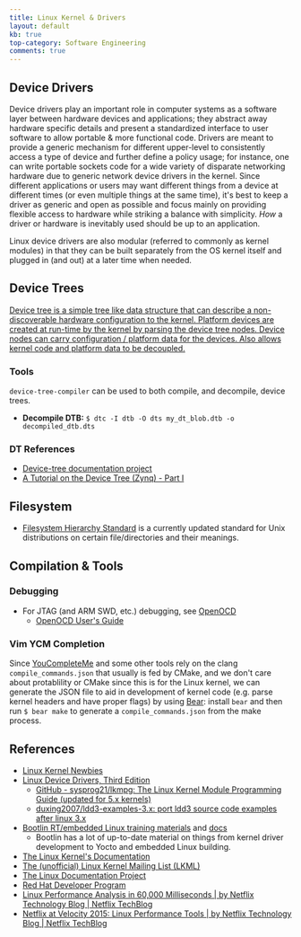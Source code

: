 ```yaml
---
title: Linux Kernel & Drivers
layout: default
kb: true
top-category: Software Engineering
comments: true
---
```


## Device Drivers

Device drivers play an important role in computer systems as a software layer between hardware devices and applications; they abstract away hardware specific details and present a standardized interface to user software to allow portable & more functional code. Drivers are meant to provide a generic mechanism for different upper-level to consistently access a type of device and further define a policy usage; for instance, one can write portable sockets code for a wide variety of disparate networking hardware due to generic network device drivers in the kernel. Since different applications or users may want different things from a device at different times (or even multiple things at the same time), it's best to keep a driver as generic and open as possible and focus mainly on providing flexible access to hardware while striking a balance with simplicity. _How_ a driver or hardware is inevitably used should be up to an application.

Linux device drivers are also modular (referred to commonly as kernel modules) in that they can be built separately from the OS kernel itself and plugged in (and out) at a later time when needed.


## Device Trees

[Device tree is a simple tree like data structure that can describe a non-discoverable hardware configuration to the kernel. Platform devices are created at run-time by the kernel by parsing the device tree nodes. Device nodes can carry configuration / platform data for the devices. Also allows kernel code and platform data to be decoupled.](https://elinux.org/images/4/48/Experiences_With_Device_Tree_Support_Development_For_ARM-Based_SOC's.pdf)

### Tools

`device-tree-compiler` can be used to both compile, and decompile, device trees.

- **Decompile DTB:** `$ dtc -I dtb -O dts my_dt_blob.dtb -o decompiled_dtb.dts`

### DT References

- [Device-tree documentation project](https://elinux.org/Device-tree_documentation_project)
- [A Tutorial on the Device Tree (Zynq) - Part I](http://xillybus.com/tutorials/device-tree-zynq-1)


## Filesystem

* [Filesystem Hierarchy Standard](http://www.pathname.com/fhs/) is a currently updated standard for Unix distributions on certain file/directories and their meanings.


## Compilation & Tools

### Debugging

* For JTAG (and ARM SWD, etc.) debugging, see [OpenOCD](https://openocd.org/)
  + [OpenOCD User's Guide](https://openocd.org/doc-release/html/index.html)

### Vim YCM Completion

Since [YouCompleteMe](https://github.com/ycm-core/YouCompleteMe) and some other tools rely on the clang `compile_commands.json` that usually is fed by CMake, and we don't care about protablility or CMake since this is for the Linux kernel, we can generate the JSON file to aid in development of kernel code (e.g. parse kernel headers and have proper flags) by using [Bear](https://github.com/rizsotto/Bear): install `bear` and then run `$ bear make` to generate a `compile_commands.json` from the make process.


## References

* [Linux Kernel Newbies](https://kernelnewbies.org/)
* [Linux Device Drivers, Third Edition](https://lwn.net/Kernel/LDD3/)
  + [GitHub - sysprog21/lkmpg: The Linux Kernel Module Programming Guide (updated for 5.x kernels)](https://github.com/sysprog21/lkmpg/)
  + [duxing2007/ldd3-examples-3.x: port ldd3 source code examples after linux 3.x](https://github.com/duxing2007/ldd3-examples-3.x)
* [Bootlin RT/embedded Linux training materials](https://bootlin.com/training/) and [docs](https://bootlin.com/docs/)
  + Bootlin has a lot of up-to-date material on things from kernel driver development to Yocto and embedded Linux building.
* [The Linux Kernel's Documentation](https://www.kernel.org/doc/html/latest/)
* [The (unofficial) Linux Kernel Mailing List (LKML)](https://lkml.org/)
* [The Linux Documentation Project](http://www.tldp.org/guides.html)
* [Red Hat Developer Program](https://developers.redhat.com/)
* [Linux Performance Analysis in 60,000 Milliseconds | by Netflix Technology Blog | Netflix TechBlog](https://netflixtechblog.com/linux-performance-analysis-in-60-000-milliseconds-accc10403c55)
* [Netflix at Velocity 2015: Linux Performance Tools | by Netflix Technology Blog | Netflix TechBlog](https://netflixtechblog.com/netflix-at-velocity-2015-linux-performance-tools-51964ddb81cf)

